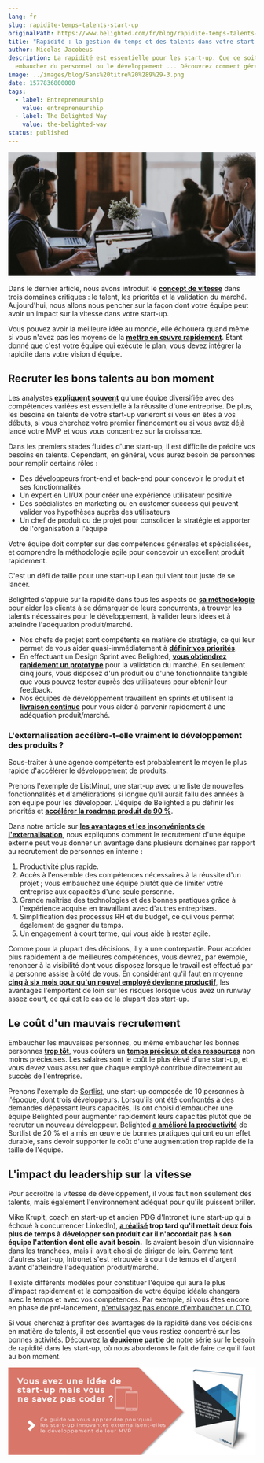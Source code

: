 ```yaml
---
lang: fr
slug: rapidite-temps-talents-start-up
originalPath: https://www.belighted.com/fr/blog/rapidite-temps-talents-start-up
title: "Rapidité : la gestion du temps et des talents dans votre start-up"
author: Nicolas Jacobeus
description: La rapidité est essentielle pour les start-up. Que ce soit pour
  embaucher du personnel ou le développement ... Découvrez comment gérer cela !
image: ../images/blog/Sans%20titre%20%289%29-3.png
date: 1577836800000
tags:
  - label: Entrepreneurship
    value: entrepreneurship
  - label: The Belighted Way
    value: the-belighted-way
status: published
---
```

![rapidite-startup-talent](/content/images/legacy/9Eo0dTmw-ePvyCSEukpNA.png)

Dans le dernier article, nous avons introduit le **[concept de vitesse](/fr/blog/validation-marche-start-up)** dans trois domaines critiques : le talent, les priorités et la validation du marché. Aujourd'hui, nous allons nous pencher sur la façon dont votre équipe peut avoir un impact sur la vitesse dans votre start-up.

Vous pouvez avoir la meilleure idée au monde, elle échouera quand même si vous n'avez pas les moyens de la **[mettre en œuvre rapidement](https://www.forbes.com/sites/neilpatel/2016/04/13/why-do-the-best-startups-execute-faster-than-anyone-else/#7c8b386348a2)**. Étant donné que c'est votre équipe qui exécute le plan, vous devez intégrer la rapidité dans votre vision d'équipe.

**Recruter les bons talents au bon moment**
-------------------------------------------

Les analystes **[expliquent souvent](https://www.cbinsights.com/research/startup-failure-reasons-top/)** qu'une équipe diversifiée avec des compétences variées est essentielle à la réussite d'une entreprise. De plus, les besoins en talents de votre start-up varieront si vous en êtes à vos débuts, si vous cherchez votre premier financement ou si vous avez déjà lancé votre MVP et vous vous concentrez sur la croissance.

Dans les premiers stades fluides d'une start-up, il est difficile de prédire vos besoins en talents. Cependant, en général, vous aurez besoin de personnes pour remplir certains rôles :

*   Des développeurs front-end et back-end pour concevoir le produit et ses fonctionnalités
*   Un expert en UI/UX pour créer une expérience utilisateur positive
*   Des spécialistes en marketing ou en customer success qui peuvent valider vos hypothèses auprès des utilisateurs
*   Un chef de produit ou de projet pour consolider la stratégie et apporter de l'organisation à l'équipe

Votre équipe doit compter sur des compétences générales et spécialisées, et comprendre la méthodologie agile pour concevoir un excellent produit rapidement.

C'est un défi de taille pour une start-up Lean qui vient tout juste de se lancer.

Belighted s'appuie sur la rapidité dans tous les aspects de **[sa méthodologie](/fr/blog/methode-developpement-produits-saas)** pour aider les clients à se démarquer de leurs concurrents, à trouver les talents nécessaires pour le développement, à valider leurs idées et à atteindre l'adéquation produit/marché.

*   Nos chefs de projet sont compétents en matière de stratégie, ce qui leur permet de vous aider quasi-immédiatement à **[définir vos priorités](/fr/blog/pourquoi-strategy-workshop)**.
*   En effectuant un Design Sprint avec Belighted, **[vous obtiendrez rapidement un prototype](/fr/blog/design-sprint-developpement-saas)** pour la validation du marché. En seulement cinq jours, vous disposez d'un produit ou d'une fonctionnalité tangible que vous pouvez tester auprès des utilisateurs pour obtenir leur feedback.
*   Nos équipes de développement travaillent en sprints et utilisent la **[livraison continue](/fr/blog/livraison-continue-startup)** pour vous aider à parvenir rapidement à une adéquation produit/marché.

### **L'externalisation accélère-t-elle vraiment le développement des produits ?**

Sous-traiter à une agence compétente est probablement le moyen le plus rapide d'accélérer le développement de produits.

Prenons l'exemple de ListMinut, une start-up avec une liste de nouvelles fonctionnalités et d'améliorations si longue qu'il aurait fallu des années à son équipe pour les développer. L'équipe de Belighted a pu définir les priorités et **[accélérer la roadmap produit de 90 %](/fr/clients/listminut)**.

Dans notre article sur **[les avantages et les inconvénients de l'externalisation](/fr/blog/avantages-inconvenients-externaliser-developpement-saas)**, nous expliquons comment le recrutement d'une équipe externe peut vous donner un avantage dans plusieurs domaines par rapport au recrutement de personnes en interne :

1.  Productivité plus rapide.
2.  Accès à l'ensemble des compétences nécessaires à la réussite d'un projet ; vous embauchez une équipe plutôt que de limiter votre entreprise aux capacités d'une seule personne.
3.  Grande maîtrise des technologies et des bonnes pratiques grâce à l'expérience acquise en travaillant avec d'autres entreprises.
4.  Simplification des processus RH et du budget, ce qui vous permet également de gagner du temps.
5.  Un engagement à court terme, qui vous aide à rester agile.

Comme pour la plupart des décisions, il y a une contrepartie. Pour accéder plus rapidement à de meilleures compétences, vous devrez, par exemple, renoncer à la visibilité dont vous disposez lorsque le travail est effectué par la personne assise à côté de vous. En considérant qu'il faut en moyenne **[cinq à six mois pour qu'un nouvel employé devienne productif](https://www.cgsinc.com/blog/measure-onboarding-effectiveness-with-employee-time-to-productivity)**, les avantages l'emportent de loin sur les risques lorsque vous avez un runway assez court, ce qui est le cas de la plupart des start-up.

**Le coût d'un mauvais recrutement**
------------------------------------

Embaucher les mauvaises personnes, ou même embaucher les bonnes personnes **[trop tôt](https://heleo.com/ericries-might-hiring-new-employee-soon-heres-know/7078/)**, vous coûtera un **[temps précieux et des ressources](https://hackernoon.com/hiring-woes-the-costs-of-bad-hires-and-how-to-avoid-them-413395b5ef3)** non moins précieuses. Les salaires sont le coût le plus élevé d'une start-up, et vous devez vous assurer que chaque employé contribue directement au succès de l'entreprise.

Prenons l'exemple de [Sortlist](/fr/clients/sortlist), une start-up composée de 10 personnes à l'époque, dont trois développeurs. Lorsqu'ils ont été confrontés à des demandes dépassant leurs capacités, ils ont choisi d'embaucher une équipe Belighted pour augmenter rapidement leurs capacités plutôt que de recruter un nouveau développeur. Belighted **[a amélioré la productivité](/fr/clients/sortlist)** de Sortlist de 20 % et a mis en œuvre de bonnes pratiques qui ont eu un effet durable, sans devoir supporter le coût d'une augmentation trop rapide de la taille de l'équipe.  
  

**L'impact du leadership sur la vitesse**
-----------------------------------------

Pour accroître la vitesse de développement, il vous faut non seulement des talents, mais également l'environnement adéquat pour qu'ils puissent briller.

Mike Krupit, coach en start-up et ancien PDG d'Intronet (une start-up qui a échoué à concurrencer LinkedIn), **[a réalisé](https://www.trajectify.com/blog/2017/3/16/why-didnt-intronet-succeed) trop tard qu'il mettait deux fois plus de temps à développer son produit car il n'accordait pas à son équipe l'attention dont elle avait besoin.** Ils avaient besoin d'un visionnaire dans les tranchées, mais il avait choisi de diriger de loin. Comme tant d'autres start-up, Intronet s'est retrouvée à court de temps et d'argent avant d'atteindre l'adéquation produit/marché.

Il existe différents modèles pour constituer l'équipe qui aura le plus d'impact rapidement et la composition de votre équipe idéale changera avec le temps et avec vos compétences. Par exemple, si vous êtes encore en phase de pré-lancement, [n'envisagez pas encore d'embaucher un CTO.](/blog/do-you-really-need-to-hire-a-cto-to-launch-your-startup)

Si vous cherchez à profiter des avantages de la rapidité dans vos décisions en matière de talents, il est essentiel que vous restiez concentré sur les bonnes activités. Découvrez la **[deuxième partie](/fr/blog/rapidité-priorités-start-up)** de notre série sur le besoin de rapidité dans les start-up, où nous aborderons le fait de faire ce qu'il faut au bon moment.

[![Nouveau call-to-action](/content/images/legacy/aT-qcraOXB4F5eu_1iBV7.png)](https://cta-redirect.hubspot.com/cta/redirect/1684659/4b0783da-e328-4356-8375-9e4da3107f31)
